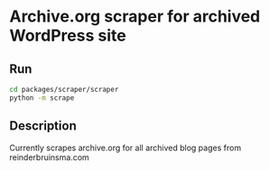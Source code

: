 # Archive.org scraper for archived WordPress site

## Run

```bash
cd packages/scraper/scraper
python -m scrape
```

## Description
Currently scrapes archive.org for all archived blog pages from reinderbruinsma.com

